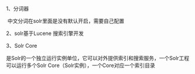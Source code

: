 1、分词器

​		中文分词在solr里面是没有默认开启，需要自己配置

2、solr基于Lucene 搜索引擎开发

3、Solr Core

​		是Solr的一个独立运行实例单位，它可以对外提供索引和搜索服务，一个Solr工程可以运行多个Solr Core（Solr实例），一个Core对应一个索引目录


